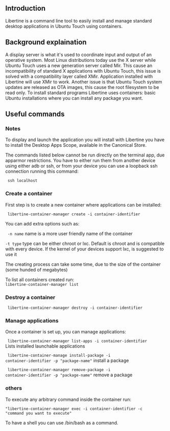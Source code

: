 ## Introduction

Libertine is a command line tool to easily install and manage standard desktop applications in Ubuntu Touch using containers.

## Background explaination

A display server is what it's used to coordinate input and output of an operative system. Most Linux distributions today use the X server while Ubuntu Touch uses a new generation server called Mir. This cause an incompatibility of standard X applications with Ubuntu Touch, this issue is solved with a compatibility layer called XMir. Application installed with Libertine will use XMir to work. Another issue is that Ubuntu Touch system updates are released as OTA images, this cause the root filesystem to be read only. To install standard programs Libertine uses containers: basic Ubuntu installations where you can install any package you want.

## Useful commands

### Notes

To display and launch the application you will install with Libertine you have to install the Desktop Apps Scope, available in the Canonical Store.

The commands listed below cannot be run directly on the terminal app, due apparmor restrictions. You have to either run them from another device using either adb or ssh, or from your device you can use a loopback ssh connection running this command:

<code> ssh localhost </code>

### Create a container

First step is to create a new container where applications can be installed:

<code> libertine-container-manager create -i container-identifier </code>

You can add extra options such as:

<code> -n name</code> name is a more user friendly name of the container

<code>-t type</code> type can be either chroot or lxc. Default is chroot and is compatible with every device. If the kernel of your devices support lxc, is suggested to use it

The creating process can take some time, due to the size of the container (some hunded of megabytes)

To list all containers created run:
<code> libertine-container-manager list </code>

### Destroy a container
<code> libertine-container-manager destroy -i container-identifier </code>

### Manage applications

Once a container is set up, you can manage applications:

<code> libertine-container-manager list-apps -i container-identifier </code>Lists installed launchable applications

<code> libertine-container-manage install-package -i container-identifier -p "package-name"</code> install a package

<code> libertine-container-manager remove-package -i container-identifier -p "package-name"</code> remove a package

### others

To execute any arbitrary command inside the container run:

<code>"libertine-container-manager exec -i container-identifier -c "command you want to execute" </code>

To have a shell you can use /bin/bash as a command.
